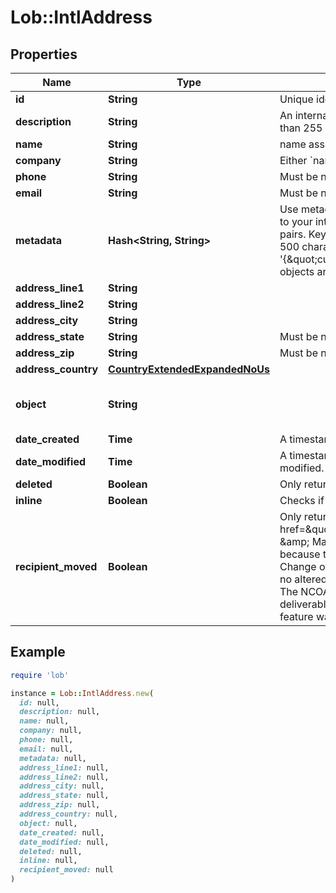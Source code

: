 # Lob::IntlAddress

## Properties

| Name | Type | Description | Notes |
| ---- | ---- | ----------- | ----- |
| **id** | **String** | Unique identifier prefixed with &#x60;adr_&#x60;. | [optional] |
| **description** | **String** | An internal description that identifies this resource. Must be no longer than 255 characters.  | [optional] |
| **name** | **String** | name associated with address | [optional] |
| **company** | **String** | Either &#x60;name&#x60; or &#x60;company&#x60; is required, you may also add both. | [optional] |
| **phone** | **String** | Must be no longer than 40 characters. | [optional] |
| **email** | **String** | Must be no longer than 100 characters. | [optional] |
| **metadata** | **Hash&lt;String, String&gt;** | Use metadata to store custom information for tagging and labeling back to your internal systems. Must be an object with up to 20 key-value pairs. Keys must be at most 40 characters and values must be at most 500 characters. Neither can contain the characters &#x60;\&quot;&#x60; and &#x60;\\&#x60;. i.e. &#39;{\&quot;customer_id\&quot; : \&quot;NEWYORK2015\&quot;}&#39; Nested objects are not supported.  See [Metadata](#section/Metadata) for more information. | [optional] |
| **address_line1** | **String** |  | [optional] |
| **address_line2** | **String** |  | [optional] |
| **address_city** | **String** |  | [optional] |
| **address_state** | **String** | Must be no longer than 200 characters. | [optional] |
| **address_zip** | **String** | Must be no longer than 40 characters. | [optional] |
| **address_country** | [**CountryExtendedExpandedNoUs**](CountryExtendedExpandedNoUs.md) |  | [optional] |
| **object** | **String** |  | [optional][default to &#39;address&#39;] |
| **date_created** | **Time** | A timestamp in ISO 8601 format of the date the resource was created. | [optional] |
| **date_modified** | **Time** | A timestamp in ISO 8601 format of the date the resource was last modified. | [optional] |
| **deleted** | **Boolean** | Only returned if the resource has been successfully deleted. | [optional] |
| **inline** | **Boolean** | Checks if address id is used or not | [optional] |
| **recipient_moved** | **Boolean** | Only returned for accounts on certain &lt;a href&#x3D;\&quot;https://dashboard.lob.com/#/settings/editions\&quot;&gt;Print &amp;amp; Mail Editions&lt;/a&gt;. Value is &#x60;true&#x60; if the address was altered because the recipient filed for a &lt;a href&#x3D;\&quot;#ncoa\&quot;&gt;National Change of Address (NCOA)&lt;/a&gt;, &#x60;false&#x60; if the NCOA check was run but no altered address was found, and &#x60;null&#x60; if the NCOA check was not run. The NCOA check does not happen for non-US addresses, for non-deliverable US addresses, or for addresses created before the NCOA feature was added to your account.  | [optional] |

## Example

```ruby
require 'lob'

instance = Lob::IntlAddress.new(
  id: null,
  description: null,
  name: null,
  company: null,
  phone: null,
  email: null,
  metadata: null,
  address_line1: null,
  address_line2: null,
  address_city: null,
  address_state: null,
  address_zip: null,
  address_country: null,
  object: null,
  date_created: null,
  date_modified: null,
  deleted: null,
  inline: null,
  recipient_moved: null
)
```

